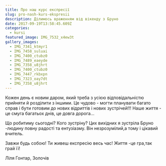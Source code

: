 ```yaml
---
title: Про наш курс експресії
slug: pro-nash-kurs-ekspresii
description: Ділимось враженням від вікенду з Бруно
date: 2017-09-19T13:58:45.609Z
categories:
  - kursi
featured_image: IMG_7532_x4ew3t
gallery_images:
  - IMG_7341_ktmyr1
  - IMG_7458_suluai
  - IMG_7400_ctubz0
  - IMG_7489_eaeyde
  - IMG_7358_u8jhrt
  - IMG_7400_ctubz0
  - IMG_7447_rkbxpn
  - IMG_7323_oay7dt
  - IMG_7358_u8jhrt
---
```

Кожен день є новим даром, який треба з усією відповідальністю прийняти й розділити з іншими. Це чудово - могти планувати багато справ і бути готовим до нових відриттів і нових зустрічей!!! Наше життя - це смуга багатьох днів, це довга дорога...

Що робитиму сьогодні? Кого зустріну? Цих вихідних я зустріла Бруно -людину повну радості та ентузіазму. Він незрозумілий,а тому і цікавий вчитель.

Завжи будь собою! Ти живеш експресію весь час! Життя -це гра,так грай її!

Ліля Гонтар, Золочів


